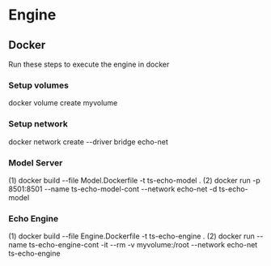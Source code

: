 # Engine

## Docker

Run these steps to execute the engine in docker

### Setup volumes

docker volume create myvolume

### Setup network

docker network create --driver bridge echo-net

### Model Server
(1) docker build --file Model.Dockerfile -t ts-echo-model .
(2) docker run -p 8501:8501 --name ts-echo-model-cont --network echo-net -d ts-echo-model

### Echo Engine
(1) docker build --file Engine.Dockerfile -t ts-echo-engine .
(2) docker run --name ts-echo-engine-cont -it --rm -v myvolume:/root --network echo-net ts-echo-engine 
